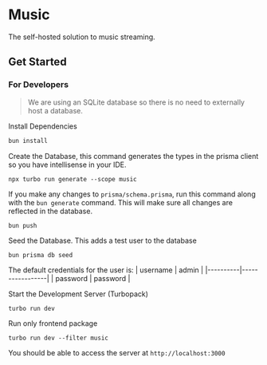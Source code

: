 # Music
The self-hosted solution to music streaming.

## Get Started
### For Developers
> We are using an SQLite database so there is no need to externally host a database. 

Install Dependencies
```bash
bun install
```
Create the Database, this command generates the types in the prisma client so you have intellisense in your IDE.
```
npx turbo run generate --scope music
```

If you make any changes to `prisma/schema.prisma`, run this command along with the `bun generate` command. This will make sure all changes are reflected in the database.
```
bun push
```

Seed the Database. This adds a test user to the database
```bash
bun prisma db seed
```

The default credentials for the user is:
  | username | admin |
  |----------|-----------------|
  | password | password |

Start the Development Server (Turbopack)
```
turbo run dev
```

Run only frontend package
```
turbo run dev --filter music
```

You should be able to access the server at `http://localhost:3000`
